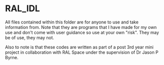 # RAL_IDL

All files contained within this folder are for anyone to use and take information from. Note that they are programs that I have made for my own use and don't come with user guidance so use at your own "risk". They may be of use, they may not.

Also to note is that these codes are written as part of a post 3rd year mini project in collaboration with RAL Space under the supervision of Dr Jason P Byrne.
